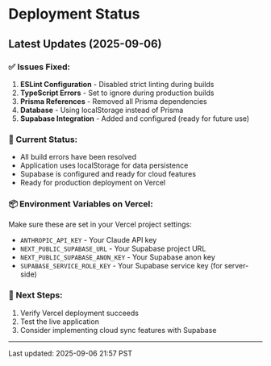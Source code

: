# Deployment Status

## Latest Updates (2025-09-06)

### ✅ Issues Fixed:
1. **ESLint Configuration** - Disabled strict linting during builds
2. **TypeScript Errors** - Set to ignore during production builds  
3. **Prisma References** - Removed all Prisma dependencies
4. **Database** - Using localStorage instead of Prisma
5. **Supabase Integration** - Added and configured (ready for future use)

### 🚀 Current Status:
- All build errors have been resolved
- Application uses localStorage for data persistence
- Supabase is configured and ready for cloud features
- Ready for production deployment on Vercel

### 📦 Environment Variables on Vercel:
Make sure these are set in your Vercel project settings:
- `ANTHROPIC_API_KEY` - Your Claude API key
- `NEXT_PUBLIC_SUPABASE_URL` - Your Supabase project URL
- `NEXT_PUBLIC_SUPABASE_ANON_KEY` - Your Supabase anon key
- `SUPABASE_SERVICE_ROLE_KEY` - Your Supabase service key (for server-side)

### 🎯 Next Steps:
1. Verify Vercel deployment succeeds
2. Test the live application
3. Consider implementing cloud sync features with Supabase

---
Last updated: 2025-09-06 21:57 PST